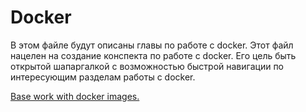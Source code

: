 # Docker

В этом файле будут описаны главы по работе с docker. Этот файл нацелен на создание конспекта по работе с docker. Его цель быть открытой шапаргалкой с возможностью быстрой навигации по интересующим разделам работы с docker.

[Base work with docker images.](../blob/Docker/Base_images_work.md)
